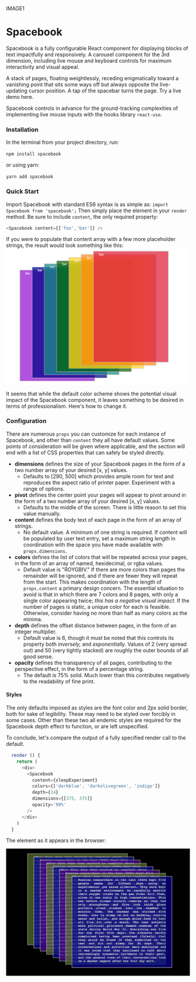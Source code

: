 IMAGE1

# Spacebook

Spacebook is a fully configurable React component for displaying blocks of text impactfully and responsively. A carousel component for the 3rd dimension, including live mouse and keyboard controls for maximum interactivity and visual appeal. 

A stack of pages, floating weightlessly, receding enigmatically toward a vanishing point that sits some ways off but always opposite the live-updating cursor position. A tap of the spacebar turns the page. Try a live demo here.

Spacebook controls in advance for the ground-tracking complexities of implementing live mouse inputs with the hooks library `react-use`.

### Installation

In the terminal from your project directory, run:

```npm install spacebook```

or using yarn:

```yarn add spacebook```

### Quick Start

Import Spacebook with standard ES6 syntax is as simple as:
```import Spacebook from 'spacebook';```
Then simply place the element in your `render` method. Be sure to include `content`, the only required property:

```javascript 
<Spacebook content={['foo','bar']} />
```

If you were to populate that content array with a few more placeholder strings, the result would look something like this:
![All Default properties](https://raw.githubusercontent.com/danielmdavis/spacebook/master/app/images/spacebook2.png)

It seems that while the default color scheme shows the potential visual impact of the Spacebook component, it leaves something to be desired in terms of professionalism. Here's how to change it.

### Configuration

There are numerous `props` you can customize for each instance of Spacebook, and other than `content` they all have default values. Some points of consideration will be given where applicable, and the section will end with a list of CSS properties that can safely be styled directly.

* **dimensions** defines the size of your Spacebook pages in the form of a two number array of your desired [x, y] values.
  * Defaults to [290, 500] which provides ample room for text and reproduces the aspect ratio of printer paper. Experiment with a range of options. 
* **pivot** defines the center point your pages will appear to pivot around in the form of a two number array of your desired [x, y] values. 
  * Defaults to the middle of the screen. There is little reason to set this value manually.
* **content** defines the body text of each page in the form of an array of strings.
  * No default value. A minimum of one string is required. If content will be populated by user text entry, set a maximum string length in coordination with the space you have made available with `props.dimensions`.
* **colors** defines the list of colors that will be repeated across your pages, in the form of an array of named, hexidecimal, or rgba values.
  * Default value is "ROYGBIV." If there are more colors than pages the remainder will be ignored, and if there are fewer they will repeat from the start. This makes coordination with the length of `props.content` a primary design concern. The essential situation to avoid is that in which there are 7 colors and 8 pages, with only a single color appearing twice; *this has a negative visual impact.* If the number of pages is static, a unique color for each is feasible. Otherwise, consider having no more than half as many colors as the minima. 
* **depth** defines the offset distance between pages, in the form of an integer multiplier.
  * Default value is 6, though it must be noted that this controls its property both *inversely,* and *exponentially.* Values of 2 (very spread out) and 50 (very tightly stacked) are roughly the outer bounds of all good sense.
 * **opacity** defines the transparency of all pages, contributing to the perspective effect, in the form of a percentage string.
   * The default is 75% solid. Much lower than this contributes negatively to the readability of fine print.
#### Styles
The only defaults imposed as styles are the font color and 2px solid border, both for sake of legibility. These may need to be styled over forcibly in some cases. Other than these two all endemic styles are required for the Spacebook depth effect to function, or are left unspecified.
  

To conclude, let's compare the output of a fully specified render call to the default.

  ```javascript
    render () {
      return (
        <div>
          <Spacebook
            content={sleepExperiment}
            colors={['darkblue', 'darkolivegreen', 'indigo']}
            depth={14}
            dimensions={[375, 375]}
            opacity='90%'
          />
        </div>
      )
    }
  ```
    
    
 The element as it appears in the browser:
 
 ![Styled Spacebook](https://raw.githubusercontent.com/danielmdavis/spacebook/master/app/images/spacebook3.png)
